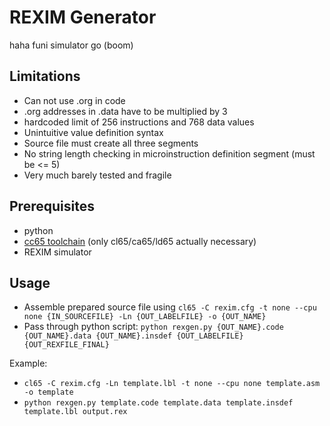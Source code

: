 
# REXIM Generator
haha funi simulator go (boom)

## Limitations
- Can not use .org in code
- .org addresses in .data have to be multiplied by 3
- hardcoded limit of 256 instructions and 768 data values
- Unintuitive value definition syntax
- Source file must create all three segments
- No string length checking in microinstruction definition segment (must be <= 5)
- Very much barely tested and fragile

## Prerequisites
- python
- [cc65 toolchain](https://cc65.github.io/) (only cl65/ca65/ld65 actually necessary)
- REXIM simulator

## Usage
- Assemble prepared source file using `cl65 -C rexim.cfg -t none --cpu none {IN_SOURCEFILE} -Ln {OUT_LABELFILE} -o {OUT_NAME}`
- Pass through python script: `python rexgen.py {OUT_NAME}.code {OUT_NAME}.data {OUT_NAME}.insdef {OUT_LABELFILE} {OUT_REXFILE_FINAL}`

Example:
- `cl65 -C rexim.cfg -Ln template.lbl -t none --cpu none template.asm -o template`
- `python rexgen.py template.code template.data template.insdef template.lbl output.rex`
